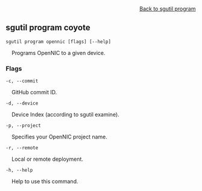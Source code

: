 <div id="readme" class="Box-body readme blob js-code-block-container">
<article class="markdown-body entry-content p-3 p-md-6" itemprop="text">
<p align="right">
<a href="https://github.com/fpgasystems/sgrt/blob/main/cli/manual/sgutil-program.md#sgutil-program">Back to sgutil program</a>
</p>

## sgutil program coyote

<code>sgutil program opennic [flags] [--help]</code>
<p>
  &nbsp; &nbsp; Programs OpenNIC to a given device.
</p>

### Flags
<code>-c, --commit <string></code>
<p>
  &nbsp; &nbsp; GitHub commit ID.
</p>

<code>-d, --device <string></code>
<p>
  &nbsp; &nbsp; Device Index (according to sgutil examine).
</p>

<code>-p, --project <string></code>
<p>
  &nbsp; &nbsp; Specifies your OpenNIC project name.
</p>

<code>-r, --remote <string></code>
<p>
  &nbsp; &nbsp; Local or remote deployment.
</p>

<code>-h, --help <string></code>
<p>
  &nbsp; &nbsp; Help to use this command.
</p>